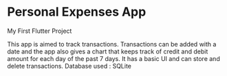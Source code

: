 # Personal Expenses App

My First Flutter Project

This app is aimed to track transactions. Transactions can be added with a date and the app also gives a chart that keeps track of credit and debit amount for each day of the past 7 days. It has a basic UI and can store and delete transactions. Database used : SQLite

